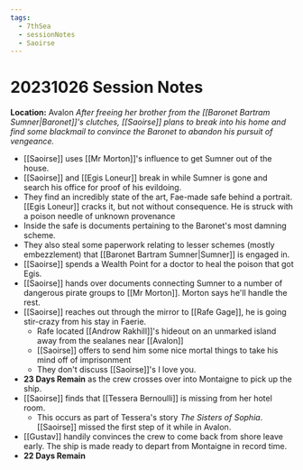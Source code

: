 ```yaml
---
tags:
  - 7thSea
  - sessionNotes
  - Saoirse
---
```

# 20231026 Session Notes
**Location:** Avalon
*After freeing her brother from the [[Baronet Bartram Sumner|Baronet]]'s clutches, [[Saoirse]] plans to break into his home and find some blackmail to convince the Baronet to abandon his pursuit of vengeance.*

- [[Saoirse]] uses [[Mr Morton]]'s influence to get Sumner out of the house.
- [[Saoirse]] and [[Egis Loneur]] break in while Sumner is gone and search his office for proof of his evildoing.
- They find an incredibly state of the art, Fae-made safe behind a portrait.  [[Egis Loneur]] cracks it, but not without consequence.  He is struck with a poison needle of unknown provenance
- Inside the safe is documents pertaining to the Baronet's most damning scheme.
- They also steal some paperwork relating to lesser schemes (mostly embezzlement) that [[Baronet Bartram Sumner|Sumner]] is engaged in.
- [[Saoirse]] spends a Wealth Point for a doctor to heal the poison that got Egis.
- [[Saoirse]] hands over documents connecting Sumner to a number of dangerous pirate groups to [[Mr Morton]].  Morton says he'll handle the rest.
- [[Saoirse]] reaches out through the mirror to [[Rafe Gage]], he is going stir-crazy from his stay in Faerie.
	- Rafe located [[Androw Rakhill]]'s hideout on an unmarked island away from the sealanes near [[Avalon]]
	- [[Saoirse]] offers to send him some nice mortal things to take his mind off of imprisonment
	- They don't discuss [[Saoirse]]'s I love you.
- **23 Days Remain** as the crew crosses over into Montaigne to pick up the ship.
- [[Saoirse]] finds that [[Tessera Bernoulli]] is missing from her hotel room.
	- This occurs as part of Tessera's story *The Sisters of Sophia*.  [[Saoirse]] missed the first step of it while in Avalon.
- [[Gustav]] handily convinces the crew to come back from shore leave early.  The ship is made ready to depart from Montaigne in record time.
- **22 Days Remain**